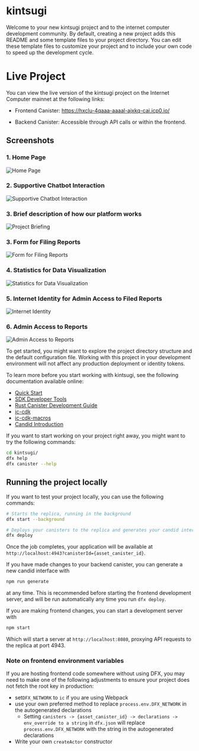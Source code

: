 # kintsugi

Welcome to your new kintsugi project and to the internet computer development community. By default, creating a new project adds this README and some template files to your project directory. You can edit these template files to customize your project and to include your own code to speed up the development cycle.

# Live Project
You can view the live version of the kintsugi project on the Internet Computer mainnet at the following links:

- Frontend Canister: https://hxclu-4qaaa-aaaal-ajxkq-cai.icp0.io/

- Backend Canister: Accessible through API calls or within the frontend.

## Screenshots

### 1. Home Page
![Home Page](screenshots/Home.png)

### 2. Supportive Chatbot Interaction
![Supportive Chatbot Interaction](screenshots/Chatbot.png)

### 3. Brief description of how our platform works
![Project Briefing](screenshots/Howitworks.png)


### 3. Form for Filing Reports
![Form for Filing Reports](screenshots/fillform.png)

### 4. Statistics for Data Visualization
![Statistics for Data Visualization](screenshots/viewstatistics.png)

### 5. Internet Identity for Admin Access to Filed Reports
![Internet Identity](screenshots/access-to-report-by-iidentity.png)

### 6. Admin Access to Reports
![Admin Access to Reports](screenshots/Viewadmindashboard.png)

To get started, you might want to explore the project directory structure and the default configuration file. Working with this project in your development environment will not affect any production deployment or identity tokens.

To learn more before you start working with kintsugi, see the following documentation available online:

- [Quick Start](https://internetcomputer.org/docs/current/developer-docs/setup/deploy-locally)
- [SDK Developer Tools](https://internetcomputer.org/docs/current/developer-docs/setup/install)
- [Rust Canister Development Guide](https://internetcomputer.org/docs/current/developer-docs/backend/rust/)
- [ic-cdk](https://docs.rs/ic-cdk)
- [ic-cdk-macros](https://docs.rs/ic-cdk-macros)
- [Candid Introduction](https://internetcomputer.org/docs/current/developer-docs/backend/candid/)

If you want to start working on your project right away, you might want to try the following commands:

```bash
cd kintsugi/
dfx help
dfx canister --help
```

## Running the project locally

If you want to test your project locally, you can use the following commands:

```bash
# Starts the replica, running in the background
dfx start --background

# Deploys your canisters to the replica and generates your candid interface
dfx deploy
```

Once the job completes, your application will be available at `http://localhost:4943?canisterId={asset_canister_id}`.

If you have made changes to your backend canister, you can generate a new candid interface with

```bash
npm run generate
```

at any time. This is recommended before starting the frontend development server, and will be run automatically any time you run `dfx deploy`.

If you are making frontend changes, you can start a development server with

```bash
npm start
```

Which will start a server at `http://localhost:8080`, proxying API requests to the replica at port 4943.

### Note on frontend environment variables

If you are hosting frontend code somewhere without using DFX, you may need to make one of the following adjustments to ensure your project does not fetch the root key in production:

- set`DFX_NETWORK` to `ic` if you are using Webpack
- use your own preferred method to replace `process.env.DFX_NETWORK` in the autogenerated declarations
  - Setting `canisters -> {asset_canister_id} -> declarations -> env_override to a string` in `dfx.json` will replace `process.env.DFX_NETWORK` with the string in the autogenerated declarations
- Write your own `createActor` constructor
